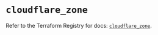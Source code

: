 # `cloudflare_zone`

Refer to the Terraform Registry for docs: [`cloudflare_zone`](https://registry.terraform.io/providers/cloudflare/cloudflare/4.49.0/docs/resources/zone).
